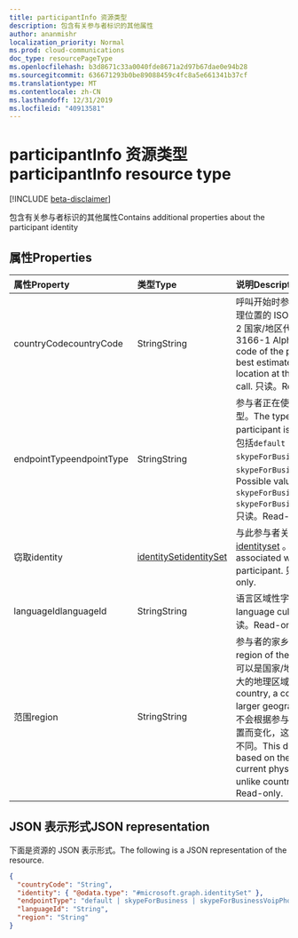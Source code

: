```yaml
---
title: participantInfo 资源类型
description: 包含有关参与者标识的其他属性
author: ananmishr
localization_priority: Normal
ms.prod: cloud-communications
doc_type: resourcePageType
ms.openlocfilehash: b3d8671c33a0040fde8671a2d97b67dae0e94b28
ms.sourcegitcommit: 636671293b0be89088459c4fc8a5e661341b37cf
ms.translationtype: MT
ms.contentlocale: zh-CN
ms.lasthandoff: 12/31/2019
ms.locfileid: "40913581"
---
```

# <a name="participantinfo-resource-type"></a><span data-ttu-id="b70c1-103">participantInfo 资源类型</span><span class="sxs-lookup"><span data-stu-id="b70c1-103">participantInfo resource type</span></span>

[!INCLUDE [beta-disclaimer](../../includes/beta-disclaimer.md)]

<span data-ttu-id="b70c1-104">包含有关参与者标识的其他属性</span><span class="sxs-lookup"><span data-stu-id="b70c1-104">Contains additional properties about the participant identity</span></span>

## <a name="properties"></a><span data-ttu-id="b70c1-105">属性</span><span class="sxs-lookup"><span data-stu-id="b70c1-105">Properties</span></span>

| <span data-ttu-id="b70c1-106">属性</span><span class="sxs-lookup"><span data-stu-id="b70c1-106">Property</span></span>       | <span data-ttu-id="b70c1-107">类型</span><span class="sxs-lookup"><span data-stu-id="b70c1-107">Type</span></span>                          | <span data-ttu-id="b70c1-108">说明</span><span class="sxs-lookup"><span data-stu-id="b70c1-108">Description</span></span>                                                                                                                                                |
|:---------------|:------------------------------|:-----------------------------------------------------------------------------------------------------------------------------------------------------------|
| <span data-ttu-id="b70c1-109">countryCode</span><span class="sxs-lookup"><span data-stu-id="b70c1-109">countryCode</span></span>    | <span data-ttu-id="b70c1-110">String</span><span class="sxs-lookup"><span data-stu-id="b70c1-110">String</span></span>                        | <span data-ttu-id="b70c1-111">呼叫开始时参与者最佳估计物理位置的 ISO 3166-1 Alpha-2 国家/地区代码。</span><span class="sxs-lookup"><span data-stu-id="b70c1-111">The ISO 3166-1 Alpha-2 country code of the participant's best estimated physical location at the start of the call.</span></span> <span data-ttu-id="b70c1-112">只读。</span><span class="sxs-lookup"><span data-stu-id="b70c1-112">Read-only.</span></span>                             |
| <span data-ttu-id="b70c1-113">endpointType</span><span class="sxs-lookup"><span data-stu-id="b70c1-113">endpointType</span></span>   | <span data-ttu-id="b70c1-114">String</span><span class="sxs-lookup"><span data-stu-id="b70c1-114">String</span></span>                        | <span data-ttu-id="b70c1-115">参与者正在使用的终结点的类型。</span><span class="sxs-lookup"><span data-stu-id="b70c1-115">The type of endpoint the participant is using.</span></span> <span data-ttu-id="b70c1-116">可能的值包括`default`： `skypeForBusiness`、或`skypeForBusinessVoipPhone`。</span><span class="sxs-lookup"><span data-stu-id="b70c1-116">Possible values are: `default`, `skypeForBusiness`, or `skypeForBusinessVoipPhone`.</span></span> <span data-ttu-id="b70c1-117">只读。</span><span class="sxs-lookup"><span data-stu-id="b70c1-117">Read-only.</span></span>              |
| <span data-ttu-id="b70c1-118">窃取</span><span class="sxs-lookup"><span data-stu-id="b70c1-118">identity</span></span>       | [<span data-ttu-id="b70c1-119">identitySet</span><span class="sxs-lookup"><span data-stu-id="b70c1-119">identitySet</span></span>](identityset.md) | <span data-ttu-id="b70c1-120">与此参与者关联的[了解 identityset](identityset.md) 。</span><span class="sxs-lookup"><span data-stu-id="b70c1-120">The [identitySet](identityset.md) associated with this participant.</span></span> <span data-ttu-id="b70c1-121">只读。</span><span class="sxs-lookup"><span data-stu-id="b70c1-121">Read-only.</span></span>                                                                             |
| <span data-ttu-id="b70c1-122">languageId</span><span class="sxs-lookup"><span data-stu-id="b70c1-122">languageId</span></span>     | <span data-ttu-id="b70c1-123">String</span><span class="sxs-lookup"><span data-stu-id="b70c1-123">String</span></span>                        | <span data-ttu-id="b70c1-124">语言区域性字符串。</span><span class="sxs-lookup"><span data-stu-id="b70c1-124">The language culture string.</span></span> <span data-ttu-id="b70c1-125">只读。</span><span class="sxs-lookup"><span data-stu-id="b70c1-125">Read-only.</span></span>                                                                                                                    |
| <span data-ttu-id="b70c1-126">范围</span><span class="sxs-lookup"><span data-stu-id="b70c1-126">region</span></span>         | <span data-ttu-id="b70c1-127">String</span><span class="sxs-lookup"><span data-stu-id="b70c1-127">String</span></span>                        | <span data-ttu-id="b70c1-128">参与者的家乡区域。</span><span class="sxs-lookup"><span data-stu-id="b70c1-128">The home region of the participant.</span></span> <span data-ttu-id="b70c1-129">它可以是国家/地区、一个洲或更大的地理区域。</span><span class="sxs-lookup"><span data-stu-id="b70c1-129">This can be a country, a continent, or a larger geographic region.</span></span> <span data-ttu-id="b70c1-130">这不会根据参与者的当前物理位置而变化，这与 countryCode 不同。</span><span class="sxs-lookup"><span data-stu-id="b70c1-130">This does not change based on the participant's current physical location, unlike countryCode.</span></span> <span data-ttu-id="b70c1-131">只读。</span><span class="sxs-lookup"><span data-stu-id="b70c1-131">Read-only.</span></span> |

## <a name="json-representation"></a><span data-ttu-id="b70c1-132">JSON 表示形式</span><span class="sxs-lookup"><span data-stu-id="b70c1-132">JSON representation</span></span>

<span data-ttu-id="b70c1-133">下面是资源的 JSON 表示形式。</span><span class="sxs-lookup"><span data-stu-id="b70c1-133">The following is a JSON representation of the resource.</span></span>

<!-- {
  "blockType": "resource",
  "optionalProperties": [
    "countryCode",
    "endpointType",
    "languageId",
    "region"
  ],
  "@odata.type": "microsoft.graph.participantInfo"
}-->
```json
{
  "countryCode": "String",
  "identity": { "@odata.type": "#microsoft.graph.identitySet" },
  "endpointType": "default | skypeForBusiness | skypeForBusinessVoipPhone",
  "languageId": "String",
  "region": "String"
}
```

<!-- uuid: 8fcb5dbc-d5aa-4681-8e31-b001d5168d79
2015-10-25 14:57:30 UTC -->
<!--
{
  "type": "#page.annotation",
  "description": "participantInfo resource",
  "keywords": "",
  "section": "documentation",
  "tocPath": "",
  "suppressions": []
}
-->
